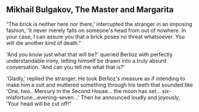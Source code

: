 ## Mikhail Bulgakov, The Master and Margarita

“The brick is neither here nor there,' interrupted the stranger in an imposing fashion, 'it never merely falls on someone's head from out of nowhere. In your case, I can assure you that a brick poses no threat whatsoever. You will die another kind of death."

'And you know just what that will be?' queried Berlioz with perfectly understandable irony, letting himself be drawn into a truly absurd conversation. 'And can you tell me what that is?'

'Gladly,' replied the stranger. He took Berlioz's measure as if intending to make him a suit and muttered something through his teeth that sounded like 'One, two.. Mercury in the Second House... the moon has set... six-misfortune...evening-seven...' Then he announced loudly and joyously, 'Your head will be cut off!”
